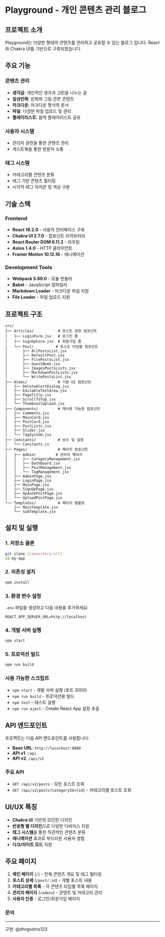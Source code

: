 # Playground - 개인 콘텐츠 관리 블로그

## 프로젝트 소개

Playground는 다양한 형태의 콘텐츠를 관리하고 공유할 수 있는 블로그 입니다. React와 Chakra UI를 기반으로 구축되었습니다.

## 주요 기능

###  콘텐츠 관리
- **생각글**: 개인적인 생각과 고민을 나누는 글
- **일상만화**: 만화와 그림 관련 콘텐츠
- **마크다운**: 마크다운 형식의 문서
- **파일**: 다양한 파일 업로드 및 관리
- **플레이리스트**: 음악 플레이리스트 공유

### 사용자 시스템
- 관리자 권한을 통한 콘텐츠 관리
- 게스트북을 통한 방문자 소통

### 태그 시스템
- 카테고리별 콘텐츠 분류
- 태그 기반 콘텐츠 필터링
- 시각적 태그 아이콘 및 색상 구분

## 기술 스택

### Frontend
- **React 18.2.0** - 사용자 인터페이스 구축
- **Chakra UI 2.7.0** - 컴포넌트 라이브러리
- **React Router DOM 6.11.2** - 라우팅
- **Axios 1.4.0** - HTTP 클라이언트
- **Framer Motion 10.12.16** - 애니메이션

### Development Tools
- **Webpack 5.89.0** - 모듈 번들러
- **Babel** - JavaScript 컴파일러
- **Markdown Loader** - 마크다운 파일 지원
- **File Loader** - 파일 업로드 지원

## 프로젝트 구조

```
src/
├── Articles/           # 포스트 관련 컴포넌트
│   ├── LoginForm.jsx   # 로그인 폼
│   ├── SignUpForm.jsx  # 회원가입 폼
│   └── Post/          # 포스트 타입별 컴포넌트
│       ├── AllPostsList.jsx
│       ├── DefaultPost.jsx
│       ├── FilePostsList.jsx
│       ├── GuestBook.jsx
│       ├── ImagesPostsLists.jsx
│       ├── MarkdownPostLists.jsx
│       └── WritePostsList.jsx
├── Atoms/              # 기본 UI 컴포넌트
│   ├── DeleteAlertDialog.jsx
│   ├── EditableTextArea.jsx
│   ├── PageTitle.jsx
│   ├── ScrollToTop.jsx
│   └── ThumbnailUpload.jsx
├── Components/         # 재사용 가능한 컴포넌트
│   ├── Comments.jsx
│   ├── MainCard.jsx
│   ├── PostCard.jsx
│   ├── PostLists.jsx
│   ├── Slider.jsx
│   └── TagSystem.jsx
├── Constants/          # 상수 및 설정
│   └── Constants.js
├── Pages/              # 페이지 컴포넌트
│   ├── Admin/         # 관리자 페이지
│   │   ├── CategoryManagement.jsx
│   │   ├── Dashboard.jsx
│   │   ├── PostManagement.jsx
│   │   └── TagManagement.jsx
│   ├── AdminPage.jsx
│   ├── LoginPage.jsx
│   ├── MainPage.jsx
│   ├── SignUpPage.jsx
│   ├── UpdatePostPage.jsx
│   └── UploadPostPage.jsx
└── Templates/          # 페이지 템플릿
    ├── MainTemplate.jsx
    └── SubTemplate.jsx
```

## 설치 및 실행

### 1. 저장소 클론
```bash
git clone [repository-url]
cd my-app
```

### 2. 의존성 설치
```bash
npm install
```

### 3. 환경 변수 설정
`.env` 파일을 생성하고 다음 내용을 추가하세요:
```env
REACT_APP_SERVER_URL=http://localhost
```

### 4. 개발 서버 실행
```bash
npm start
```

### 5. 프로덕션 빌드
```bash
npm run build
```

### 사용 가능한 스크립트

- `npm start` - 개발 서버 실행 (포트 3000)
- `npm run build` - 프로덕션용 빌드
- `npm test` - 테스트 실행
- `npm run eject` - Create React App 설정 추출

## API 엔드포인트

프로젝트는 다음 API 엔드포인트를 사용합니다:
- **Base URL**: `http://localhost:8080`
- **API v1**: `/api`
- **API v2**: `/api/v2`

### 주요 API
- `GET /api/v2/posts` - 모든 포스트 조회
- `GET /api/v2/posts?categoryId={id}` - 카테고리별 포스트 조회

## UI/UX 특징

- **Chakra UI** 기반의 모던한 디자인
- **반응형 웹 디자인**으로 다양한 디바이스 지원
- **태그 시스템**을 통한 직관적인 콘텐츠 분류
- **애니메이션** 효과로 부드러운 사용자 경험
- **다크/라이트 모드** 지원

## 주요 페이지

1. **메인 페이지** (`/`) - 전체 콘텐츠 개요 및 태그 필터링
2. **포스트 상세** (`/post/:id`) - 개별 포스트 내용
3. **카테고리별 목록** - 각 콘텐츠 타입별 목록 페이지
4. **관리자 페이지** (`/admin`) - 콘텐츠 및 카테고리 관리
5. **사용자 인증** - 로그인/회원가입 페이지



### 문의

---
구현: @dhrgodms123
